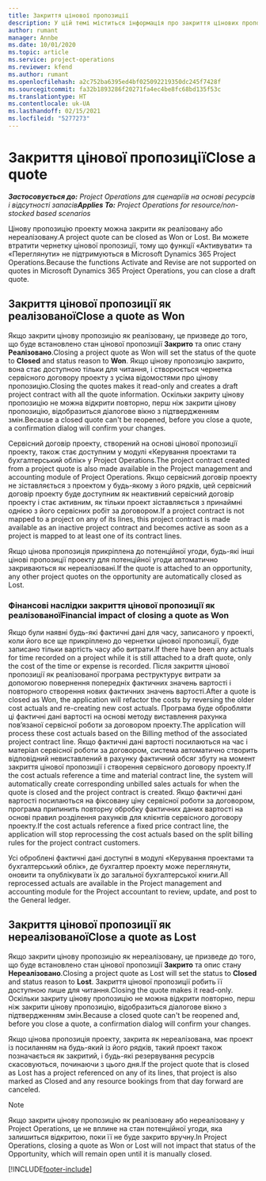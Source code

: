 ```yaml
---
title: Закриття цінової пропозиції
description: У цій темі міститься інформація про закриття цінових пропозицій у Project Operations.
author: rumant
manager: Annbe
ms.date: 10/01/2020
ms.topic: article
ms.service: project-operations
ms.reviewer: kfend
ms.author: rumant
ms.openlocfilehash: a2c752ba6395ed4bf025092219350dc245f7428f
ms.sourcegitcommit: fa32b1893286f20271fa4ec4be8fc68bd135f53c
ms.translationtype: HT
ms.contentlocale: uk-UA
ms.lasthandoff: 02/15/2021
ms.locfileid: "5277273"
---
```

# <a name="close-a-quote"></a><span data-ttu-id="83014-103">Закриття цінової пропозиції</span><span class="sxs-lookup"><span data-stu-id="83014-103">Close a quote</span></span>

<span data-ttu-id="83014-104">_**Застосовується до:** Project Operations для сценаріїв на основі ресурсів і відсутності запасів_</span><span class="sxs-lookup"><span data-stu-id="83014-104">_**Applies To:** Project Operations for resource/non-stocked based scenarios_</span></span>

<span data-ttu-id="83014-105">Цінову пропозицію проекту можна закрити як реалізовану або нереалізовану.</span><span class="sxs-lookup"><span data-stu-id="83014-105">A project quote can be closed as Won or Lost.</span></span> <span data-ttu-id="83014-106">Ви можете втратити чернетку цінової пропозиції, тому що функції «Активувати» та «Переглянути» не підтримуються в Microsoft Dynamics 365 Project Operations.</span><span class="sxs-lookup"><span data-stu-id="83014-106">Because the functions Activate and Revise are not supported on quotes in Microsoft Dynamics 365 Project Operations, you can close a draft quote.</span></span>

## <a name="close-a-quote-as-won"></a><span data-ttu-id="83014-107">Закриття цінової пропозиції як реалізованої</span><span class="sxs-lookup"><span data-stu-id="83014-107">Close a quote as Won</span></span>

<span data-ttu-id="83014-108">Якщо закрити цінову пропозицію як реалізовану, це призведе до того, що буде встановлено стан цінової пропозиції **Закрито** та опис стану **Реалізовано**.</span><span class="sxs-lookup"><span data-stu-id="83014-108">Closing a project quote as Won will set the status of the quote to **Closed** and status reason to **Won**.</span></span> <span data-ttu-id="83014-109">Якщо цінову пропозицію закрито, вона стає доступною тільки для читання, і створюється чернетка сервісного договору проекту з усіма відомостями про цінову пропозицію.</span><span class="sxs-lookup"><span data-stu-id="83014-109">Closing the quotes makes it read-only and creates a draft project contract with all the quote information.</span></span> <span data-ttu-id="83014-110">Оскільки закриту цінову пропозицію не можна відкрити повторно, перш ніж закрити цінову пропозицію, відобразиться діалогове вікно з підтвердженням змін.</span><span class="sxs-lookup"><span data-stu-id="83014-110">Because a closed quote can't be reopened, before you close a quote, a confirmation dialog will confirm your changes.</span></span>

<span data-ttu-id="83014-111">Сервісний договір проекту, створений на основі цінової пропозиції проекту, також стає доступним у модулі «Керування проектами та бухгалтерський облік» у Project Operations.</span><span class="sxs-lookup"><span data-stu-id="83014-111">The project contract created from a project quote is also made available in the Project management and accounting module of Project Operations.</span></span> <span data-ttu-id="83014-112">Якщо сервісний договір проекту не зіставляється з проектом у будь-якому з його рядків, цей сервісний договір проекту буде доступним як неактивний сервісний договір проекту і стає активним, як тільки проект зіставляється з принаймні однією з його сервісних робіт за договором.</span><span class="sxs-lookup"><span data-stu-id="83014-112">If a project contract is not mapped to a project on any of its lines, this project contract is made available as an inactive project contract and becomes active as soon as a project is mapped to at least one of its contract lines.</span></span>

<span data-ttu-id="83014-113">Якщо цінова пропозиція прикріплена до потенційної угоди, будь-які інші цінові пропозиції проекту для потенційної угоди автоматично закриваються як нереалізовані.</span><span class="sxs-lookup"><span data-stu-id="83014-113">If the quote is attached to an opportunity, any other project quotes on the opportunity are automatically closed as Lost.</span></span>

### <a name="financial-impact-of-closing-a-quote-as-won"></a><span data-ttu-id="83014-114">Фінансові наслідки закриття цінової пропозиції як реалізованої</span><span class="sxs-lookup"><span data-stu-id="83014-114">Financial impact of closing a quote as Won</span></span>

<span data-ttu-id="83014-115">Якщо були наявні будь-які фактичні дані для часу, записаного у проекті, коли його все ще прикріплено до чернетки цінової пропозиції, буде записано тільки вартість часу або витрати.</span><span class="sxs-lookup"><span data-stu-id="83014-115">If there have been any actuals for time recorded on a project while it is still attached to a draft quote, only the cost of the time or expense is recorded.</span></span> <span data-ttu-id="83014-116">Після закриття цінової пропозиції як реалізованої програма реструктурує витрати за допомогою повернення попередніх фактичних значень вартості і повторного створення нових фактичних значень вартості.</span><span class="sxs-lookup"><span data-stu-id="83014-116">After a quote is closed as Won, the application will refactor the costs by reversing the older cost actuals and re-creating new cost actuals.</span></span> <span data-ttu-id="83014-117">Програма буде обробляти ці фактичні дані вартості на основі методу виставлення рахунка пов’язаної сервісної роботи за договором проекту.</span><span class="sxs-lookup"><span data-stu-id="83014-117">The application will process these cost actuals based on the Billing method of the associated project contract line.</span></span> <span data-ttu-id="83014-118">Якщо фактичні дані вартості посилаються на час і матеріал сервісної роботи за договором, система автоматично створить відповідний невиставлений в рахунку фактичний обсяг збуту на момент закриття цінової пропозиції і створення сервісного договору проекту.</span><span class="sxs-lookup"><span data-stu-id="83014-118">If the cost actuals reference a time and material contract line, the system will automatically create corresponding unbilled sales actuals for when the quote is closed and the project contract is created.</span></span> <span data-ttu-id="83014-119">Якщо фактичні дані вартості посилаються на фіксовану ціну сервісної роботи за договором, програма припинить повторну обробку фактичних даних вартості на основі правил розділення рахунків для клієнтів сервісного договору проекту.</span><span class="sxs-lookup"><span data-stu-id="83014-119">If the cost actuals reference a fixed price contract line, the application will stop reprocessing the cost actuals based on the split billing rules for the project contract customers.</span></span>

<span data-ttu-id="83014-120">Усі оброблені фактичні дані доступні в модулі «Керування проектами та бухгалтерський облік», де бухгалтер проекту може переглянути, оновити та опублікувати їх до загальної бухгалтерської книги.</span><span class="sxs-lookup"><span data-stu-id="83014-120">All reprocessed actuals are available in the Project management and accounting module for the Project accountant to review, update, and post to the General ledger.</span></span> 

## <a name="close-a-quote-as-lost"></a><span data-ttu-id="83014-121">Закриття цінової пропозиції як нереалізованої</span><span class="sxs-lookup"><span data-stu-id="83014-121">Close a quote as Lost</span></span>

<span data-ttu-id="83014-122">Якщо закрити цінову пропозицію як нереалізовану, це призведе до того, що буде встановлено стан цінової пропозиції **Закрито** та опис стану **Нереалізовано**.</span><span class="sxs-lookup"><span data-stu-id="83014-122">Closing a project quote as Lost will set the status to **Closed** and status reason to **Lost**.</span></span> <span data-ttu-id="83014-123">Закриття цінової пропозиції робить її доступною лише для читання.</span><span class="sxs-lookup"><span data-stu-id="83014-123">Closing the quote makes it read-only.</span></span> <span data-ttu-id="83014-124">Оскільки закриту цінову пропозицію не можна відкрити повторно, перш ніж закрити цінову пропозицію, відобразиться діалогове вікно з підтвердженням змін.</span><span class="sxs-lookup"><span data-stu-id="83014-124">Because a closed quote can't be reopened and, before you close a quote, a confirmation dialog will confirm your changes.</span></span>

<span data-ttu-id="83014-125">Якщо цінова пропозиція проекту, закрита як нереалізована, має проект із посиланням на будь-який із його рядків, такий проект також позначається як закритий, і будь-які резервування ресурсів скасовуються, починаючи з цього дня.</span><span class="sxs-lookup"><span data-stu-id="83014-125">If the project quote that is closed as Lost has a project referenced on any of its lines, that project is also marked as Closed and any resource bookings from that day forward are canceled.</span></span>

> [!NOTE]
> <span data-ttu-id="83014-126">Якщо закрити цінову пропозицію як реалізовану або нереалізовану у Project Operations, це не вплине на стан потенційної угоди, яка залишиться відкритою, поки її не буде закрито вручну.</span><span class="sxs-lookup"><span data-stu-id="83014-126">In Project Operations, closing a quote as Won or Lost will not impact that status of the Opportunity, which will remain open until it is manually closed.</span></span>


[!INCLUDE[footer-include](../includes/footer-banner.md)]